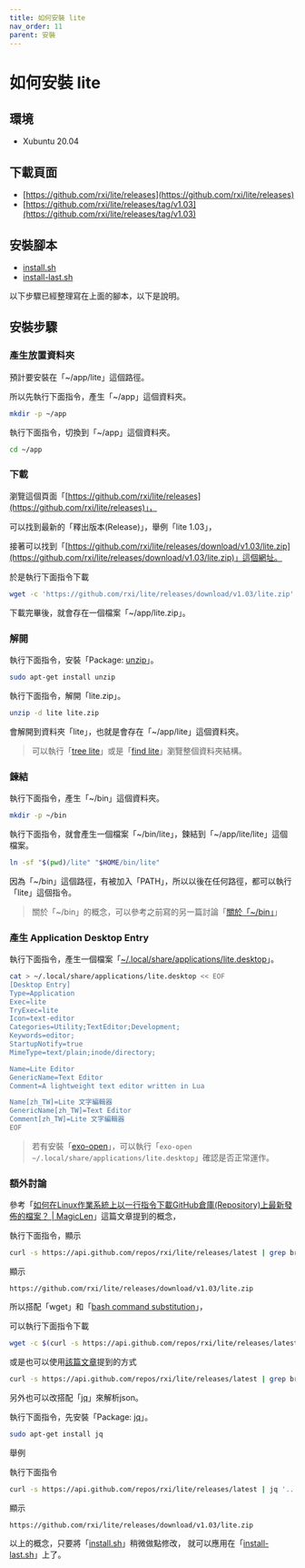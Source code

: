 ```yaml
---
title: 如何安裝 lite
nav_order: 11
parent: 安裝
---
```


# 如何安裝 lite


## 環境

* Xubuntu 20.04

## 下載頁面

* [https://github.com/rxi/lite/releases](https://github.com/rxi/lite/releases)
* [https://github.com/rxi/lite/releases/tag/v1.03](https://github.com/rxi/lite/releases/tag/v1.03)


## 安裝腳本

* [install.sh](https://github.com/samwhelp/note-about-lite-editor/tree/master/demo/lite-installer/install.sh)
* [install-last.sh](https://github.com/samwhelp/note-about-lite-editor/tree/master/demo/lite-installer/install-last.sh)


以下步驟已經整理寫在上面的腳本，以下是說明。

## 安裝步驟

### 產生放置資料夾

預計要安裝在「~/app/lite」這個路徑。

所以先執行下面指令，產生「~/app」這個資料夾。

``` sh
mkdir -p ~/app
```

執行下面指令，切換到「~/app」這個資料夾。

``` sh
cd ~/app
```

### 下載

瀏覽這個頁面「[https://github.com/rxi/lite/releases](https://github.com/rxi/lite/releases)」，

可以找到最新的「釋出版本(Release)」，舉例「lite 1.03」，

接著可以找到「[https://github.com/rxi/lite/releases/download/v1.03/lite.zip](https://github.com/rxi/lite/releases/download/v1.03/lite.zip)」這個網址。

於是執行下面指令下載

``` sh
wget -c 'https://github.com/rxi/lite/releases/download/v1.03/lite.zip'
```

下載完畢後，就會存在一個檔案「~/app/lite.zip」。

### 解開

執行下面指令，安裝「Package: [unzip](https://packages.ubuntu.com/focal/unzip)」。

``` sh
sudo apt-get install unzip
```

執行下面指令，解開「lite.zip」。

``` sh
unzip -d lite lite.zip
```

會解開到資料夾「lite」，也就是會存在「~/app/lite」這個資料夾。

> 可以執行「[tree lite](https://samwhelp.github.io/note-about-lite-editor/read/install/tree-lite.html)」或是「[find lite](https://samwhelp.github.io/note-about-lite-editor/read/install/find-lite.html)」瀏覽整個資料夾結構。

### 鍊結

執行下面指令，產生「~/bin」這個資料夾。

``` sh
mkdir -p ~/bin
```

執行下面指令，就會產生一個檔案「~/bin/lite」，鍊結到「~/app/lite/lite」這個檔案。

``` sh
ln -sf "$(pwd)/lite" "$HOME/bin/lite"
```

因為「~/bin」這個路徑，有被加入「PATH」，所以以後在任何路徑，都可以執行「lite」這個指令。

> 關於「~/bin」的概念，可以參考之前寫的另一篇討論「[關於「~/bin」](https://www.ubuntu-tw.org/modules/newbb/viewtopic.php?post_id=362192#forumpost362192)」

### 產生 Application Desktop Entry

執行下面指令，產生一個檔案「[~/.local/share/applications/lite.desktop](https://github.com/samwhelp/note-about-lite-editor/blob/master/demo/applications/lite.desktop)」。

``` sh
cat > ~/.local/share/applications/lite.desktop << EOF
[Desktop Entry]
Type=Application
Exec=lite
TryExec=lite
Icon=text-editor
Categories=Utility;TextEditor;Development;
Keywords=editor;
StartupNotify=true
MimeType=text/plain;inode/directory;

Name=Lite Editor
GenericName=Text Editor
Comment=A lightweight text editor written in Lua

Name[zh_TW]=Lite 文字編輯器
GenericName[zh_TW]=Text Editor
Comment[zh_TW]=Lite 文字編輯器
EOF
```

> 若有安裝「[exo-open](http://manpages.ubuntu.com/manpages/focal/en/man1/exo-open.1.html)」，可以執行「`exo-open ~/.local/share/applications/lite.desktop`」確認是否正常運作。




### 額外討論

參考「[如何在Linux作業系統上以一行指令下載GitHub倉庫(Repository)上最新發佈的檔案？ | MagicLen](https://magiclen.org/linux-github-latest-release-download/)」這篇文章提到的概念，

執行下面指令，顯示

``` sh
curl -s https://api.github.com/repos/rxi/lite/releases/latest | grep browser_download_url | cut -d '"' -f 4
```

顯示

```
https://github.com/rxi/lite/releases/download/v1.03/lite.zip
```

所以搭配「wget」和「[bash command substitution](https://www.gnu.org/software/bash/manual/html_node/Command-Substitution.html)」，

可以執行下面指令下載

``` sh
wget -c $(curl -s https://api.github.com/repos/rxi/lite/releases/latest | grep browser_download_url | cut -d '"' -f 4)
```

或是也可以使用[該篇文章](https://magiclen.org/linux-github-latest-release-download/)提到的方式

``` sh
curl -s https://api.github.com/repos/rxi/lite/releases/latest | grep browser_download_url | cut -d '"' -f 4 | wget -q -i -
```

另外也可以改搭配「[jq](http://manpages.ubuntu.com/manpages/focal/en/man1/jq.1.html)」來解析json。

執行下面指令，先安裝「Package: [jq](https://packages.ubuntu.com/focal/jq)」。

``` sh
sudo apt-get install jq
```

舉例

執行下面指令

``` sh
curl -s https://api.github.com/repos/rxi/lite/releases/latest | jq '..|.browser_download_url?' | grep releases | cut -d '"' -f 2
```

顯示

```
https://github.com/rxi/lite/releases/download/v1.03/lite.zip
```

以上的概念，只要將「[install.sh](https://github.com/samwhelp/note-about-lite-editor/tree/master/demo/lite-installer/install.sh)」稍微做點修改，
就可以應用在「[install-last.sh](https://github.com/samwhelp/note-about-lite-editor/tree/master/demo/lite-installer/install-last.sh)」上了。


